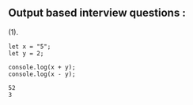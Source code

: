 
## Output based interview questions :

(1).
```
let x = "5";
let y = 2;

console.log(x + y);
console.log(x - y);
```
```
52
3
```




